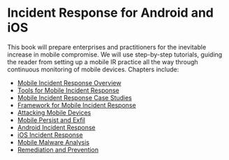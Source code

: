 Incident Response for Android and iOS
=======

This book will prepare enterprises and practitioners for the inevitable increase in mobile compromise. We will use step-by-step tutorials, guiding the reader from setting up a mobile IR practice all the way through continuous monitoring of mobile devices. Chapters include:

* [Mobile Incident Response Overview](overview/README.md)
* [Tools for Mobile Incident Response](tools/README.md)
* [Mobile Incident Response Case Studies](case-studies/README.md)
* [Framework for Mobile Incident Response](mobile-incident-response-framework/README.md)
* [Attacking Mobile Devices](mobile-attacks/README.md)
* [Mobile Persist and Exfil](mobile-persist-exfil/README.md)
* [Android Incident Response](android-incident-response/README.md)
* [iOS Incident Response](ios-incident-response/README.md)
* [Mobile Malware Analysis](mobile-malware-analysis/README.md)
* [Remediation and Prevention](remediate-prevent-mobile-incidents/README.md)
